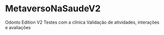 # MetaversoNaSaudeV2
Odonto Edition V2
Testes com a clínica
Validação de atividades, interações e avaliações
